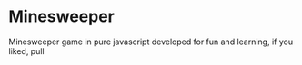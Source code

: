 # Minesweeper
Minesweeper game in pure javascript developed for fun and learning, if you liked, pull
